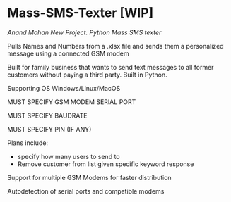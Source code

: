 # Mass-SMS-Texter [WIP]
*Anand Mohan New Project. Python Mass SMS texter*

Pulls Names and Numbers from a .xlsx file and sends them a personalized message using a connected GSM modem

Built for family business that wants to send text messages to all former customers without paying a third party. 
Built in Python. 

Supporting OS Windows/Linux/MacOS

MUST SPECIFY GSM MODEM SERIAL PORT

MUST SPECIFY BAUDRATE

MUST SPECIFY PIN (IF ANY)



Plans include:
  - specify how many users to send to 
  - Remove customer from list given specific keyword response

Support for multiple GSM Modems for faster distribution

Autodetection of serial ports and compatible modems
